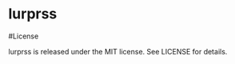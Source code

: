 lurprss
============



#License

lurprss is released under the MIT license. See LICENSE for details.
